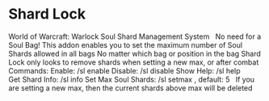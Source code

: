 # Shard Lock 
World of Warcraft: Warlock Soul Shard Management System
 
No need for a Soul Bag!
This addon enables you to set the maximum number of Soul Shards allowed in all bags
No matter which bag or position in the bag
Shard Lock only looks to remove shards when setting a new max, or after combat
 
Commands:
Enable: /sl enable
Disable: /sl disable
Show Help: /sl help
Get Shard Info: /sl info
Set Max Soul Shards: /sl setmax <number>, default: 5
 
If you are setting a new max, then the current shards above max will be deleted
 

